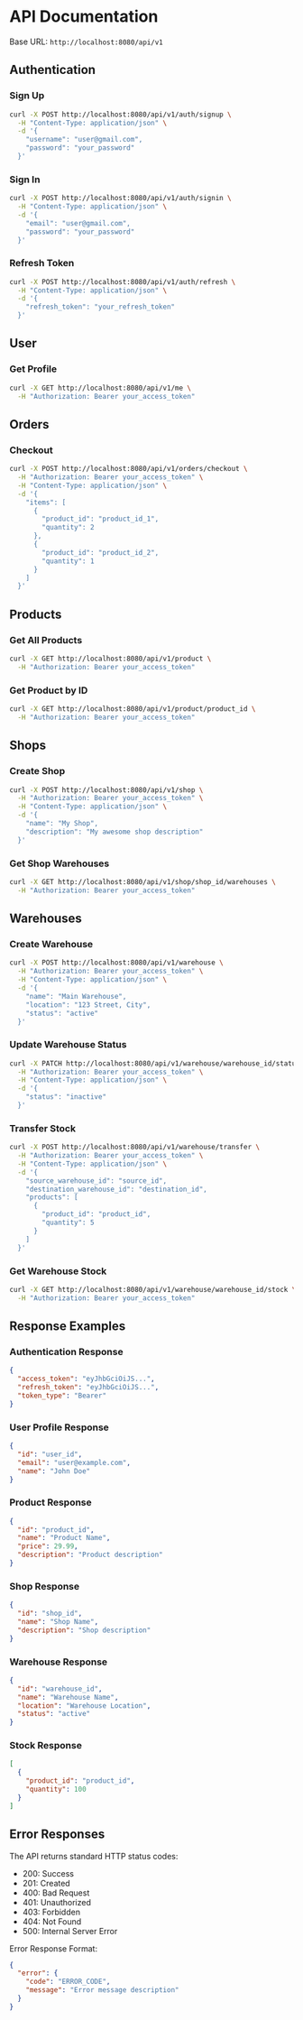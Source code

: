# API Documentation

Base URL: `http://localhost:8080/api/v1`

## Authentication

### Sign Up
```bash
curl -X POST http://localhost:8080/api/v1/auth/signup \
  -H "Content-Type: application/json" \
  -d '{
    "username": "user@gmail.com",
    "password": "your_password"
  }'
```

### Sign In
```bash
curl -X POST http://localhost:8080/api/v1/auth/signin \
  -H "Content-Type: application/json" \
  -d '{
    "email": "user@gmail.com",
    "password": "your_password"
  }'
```

### Refresh Token
```bash
curl -X POST http://localhost:8080/api/v1/auth/refresh \
  -H "Content-Type: application/json" \
  -d '{
    "refresh_token": "your_refresh_token"
  }'
```

## User

### Get Profile
```bash
curl -X GET http://localhost:8080/api/v1/me \
  -H "Authorization: Bearer your_access_token"
```

## Orders

### Checkout
```bash
curl -X POST http://localhost:8080/api/v1/orders/checkout \
  -H "Authorization: Bearer your_access_token" \
  -H "Content-Type: application/json" \
  -d '{
    "items": [
      {
        "product_id": "product_id_1",
        "quantity": 2
      },
      {
        "product_id": "product_id_2",
        "quantity": 1
      }
    ]
  }'
```

## Products

### Get All Products
```bash
curl -X GET http://localhost:8080/api/v1/product \
  -H "Authorization: Bearer your_access_token"
```

### Get Product by ID
```bash
curl -X GET http://localhost:8080/api/v1/product/product_id \
  -H "Authorization: Bearer your_access_token"
```

## Shops

### Create Shop
```bash
curl -X POST http://localhost:8080/api/v1/shop \
  -H "Authorization: Bearer your_access_token" \
  -H "Content-Type: application/json" \
  -d '{
    "name": "My Shop",
    "description": "My awesome shop description"
  }'
```

### Get Shop Warehouses
```bash
curl -X GET http://localhost:8080/api/v1/shop/shop_id/warehouses \
  -H "Authorization: Bearer your_access_token"
```

## Warehouses

### Create Warehouse
```bash
curl -X POST http://localhost:8080/api/v1/warehouse \
  -H "Authorization: Bearer your_access_token" \
  -H "Content-Type: application/json" \
  -d '{
    "name": "Main Warehouse",
    "location": "123 Street, City",
    "status": "active"
  }'
```

### Update Warehouse Status
```bash
curl -X PATCH http://localhost:8080/api/v1/warehouse/warehouse_id/status \
  -H "Authorization: Bearer your_access_token" \
  -H "Content-Type: application/json" \
  -d '{
    "status": "inactive"
  }'
```

### Transfer Stock
```bash
curl -X POST http://localhost:8080/api/v1/warehouse/transfer \
  -H "Authorization: Bearer your_access_token" \
  -H "Content-Type: application/json" \
  -d '{
    "source_warehouse_id": "source_id",
    "destination_warehouse_id": "destination_id",
    "products": [
      {
        "product_id": "product_id",
        "quantity": 5
      }
    ]
  }'
```

### Get Warehouse Stock
```bash
curl -X GET http://localhost:8080/api/v1/warehouse/warehouse_id/stock \
  -H "Authorization: Bearer your_access_token"
```

## Response Examples

### Authentication Response
```json
{
  "access_token": "eyJhbGciOiJS...",
  "refresh_token": "eyJhbGciOiJS...",
  "token_type": "Bearer"
}
```

### User Profile Response
```json
{
  "id": "user_id",
  "email": "user@example.com",
  "name": "John Doe"
}
```

### Product Response
```json
{
  "id": "product_id",
  "name": "Product Name",
  "price": 29.99,
  "description": "Product description"
}
```

### Shop Response
```json
{
  "id": "shop_id",
  "name": "Shop Name",
  "description": "Shop description"
}
```

### Warehouse Response
```json
{
  "id": "warehouse_id",
  "name": "Warehouse Name",
  "location": "Warehouse Location",
  "status": "active"
}
```

### Stock Response
```json
[
  {
    "product_id": "product_id",
    "quantity": 100
  }
]
```

## Error Responses

The API returns standard HTTP status codes:

- 200: Success
- 201: Created
- 400: Bad Request
- 401: Unauthorized
- 403: Forbidden
- 404: Not Found
- 500: Internal Server Error

Error Response Format:
```json
{
  "error": {
    "code": "ERROR_CODE",
    "message": "Error message description"
  }
}
```